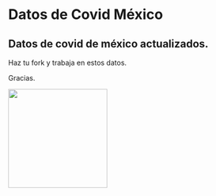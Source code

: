 # Datos de Covid México

## Datos de covid de méxico actualizados.


Haz tu fork y trabaja en estos datos.


Gracias.

<img src="https://octodex.github.com/images/yaktocat.png" width="200">



